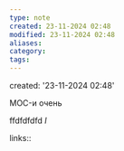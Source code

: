 ```yaml
---
type: note
created: 23-11-2024 02:48
modified: 23-11-2024 02:48
aliases: 
category: 
tags: 
---
```

  created: '23-11-2024 02:48'
  
MOC-и очень  
  
  ffdfdfdfd
  *I*
  
  links:: 





